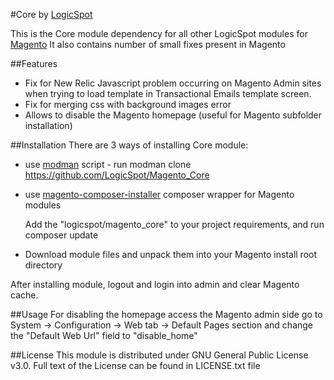 #Core by [LogicSpot]

This is the Core module dependency for all other LogicSpot modules for [Magento]
It also contains number of small fixes present in Magento

##Features
- Fix for New Relic Javascript problem occurring on Magento Admin sites when trying to load template in Transactional Emails template screen.
- Fix for merging css with background images error
- Allows to disable the Magento homepage (useful for Magento subfolder installation)

##Installation
There are 3 ways of installing Core module:

- use [modman] script - run modman clone https://github.com/LogicSpot/Magento_Core
- use [magento-composer-installer] composer wrapper for Magento modules

    Add the "logicspot/magento_core" to your project requirements, and run composer update

- Download module files and unpack them into your Magento install root directory

After installing module, logout and login into admin and clear Magento cache.

##Usage
For disabling the homepage access the Magento admin side go to System -> Configuration -> Web tab -> Default Pages section and
change the "Default Web Url" field to "disable_home"

##License
This module is distributed under GNU General Public License v3.0. Full text of the License can be found in LICENSE.txt file


[LogicSpot]:http://www.logicspot.com/
[Magento]:http://magento.com/
[modman]:https://github.com/colinmollenhour/modman
[magento-composer-installer]:https://github.com/Cotya/magento-composer-installer
